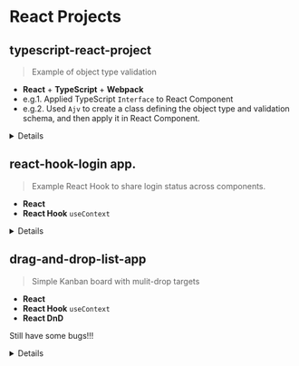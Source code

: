 # React Projects
## typescript-react-project  
> Example of object type validation
* **React** + **TypeScript** + **Webpack**
* e.g.1. Applied TypeScript ```Interface``` to React Component
* e.g.2. Used ```Ajv``` to create a class defining the object type and validation schema, and then apply it in React Component.
<details>  
  
### Useful commands
````
npm link typescript
````
````
npm run magic
````
### Reference
https://blog.logrocket.com/how-use-typescript-react-tutorial-examples/

  https://ajv.js.org/guide/getting-started.html

</details>


## react-hook-login app. 
> Example React Hook to share login status across components. 
* **React** 
* **React Hook** ```useContext```
  
<details> 
  
### Commands to start the app
````
run npm install
run npm start
````

### Reference
https://www.developerway.com/posts/how-to-use-memo-use-callback
  
</details>


## drag-and-drop-list-app
> Simple Kanban board with mulit-drop targets
* **React** 
* **React Hook** ```useContext```
* **React DnD** 

Still have some bugs!!!

<details> 

### Reference
https://react-dnd.github.io/react-dnd

</details>

